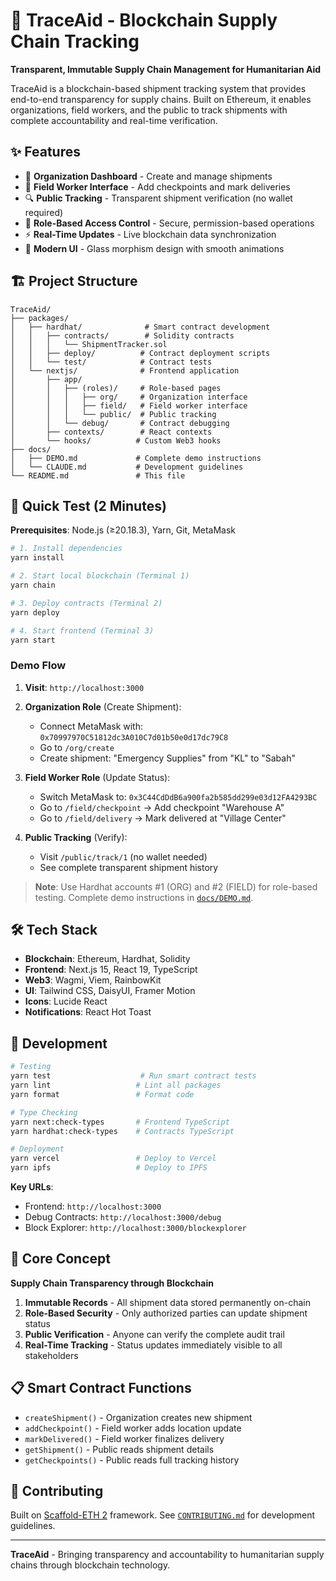 # 🚚 TraceAid - Blockchain Supply Chain Tracking

**Transparent, Immutable Supply Chain Management for Humanitarian Aid**

TraceAid is a blockchain-based shipment tracking system that provides end-to-end transparency for supply chains. Built on Ethereum, it enables organizations, field workers, and the public to track shipments with complete accountability and real-time verification.

## ✨ Features

- 🏢 **Organization Dashboard** - Create and manage shipments
- 📍 **Field Worker Interface** - Add checkpoints and mark deliveries
- 🔍 **Public Tracking** - Transparent shipment verification (no wallet required)
- 🔐 **Role-Based Access Control** - Secure, permission-based operations
- ⚡ **Real-Time Updates** - Live blockchain data synchronization
- 🎨 **Modern UI** - Glass morphism design with smooth animations

## 🏗 Project Structure

```
TraceAid/
├── packages/
│   ├── hardhat/              # Smart contract development
│   │   ├── contracts/        # Solidity contracts
│   │   │   └── ShipmentTracker.sol
│   │   ├── deploy/          # Contract deployment scripts
│   │   └── test/            # Contract tests
│   └── nextjs/              # Frontend application
│       ├── app/
│       │   ├── (roles)/     # Role-based pages
│       │   │   ├── org/     # Organization interface
│       │   │   ├── field/   # Field worker interface
│       │   │   └── public/  # Public tracking
│       │   └── debug/       # Contract debugging
│       ├── contexts/        # React contexts
│       └── hooks/          # Custom Web3 hooks
├── docs/
│   ├── DEMO.md             # Complete demo instructions
│   └── CLAUDE.md           # Development guidelines
└── README.md               # This file
```

## 🚀 Quick Test (2 Minutes)

**Prerequisites**: Node.js (≥20.18.3), Yarn, Git, MetaMask

```bash
# 1. Install dependencies
yarn install

# 2. Start local blockchain (Terminal 1)
yarn chain

# 3. Deploy contracts (Terminal 2)
yarn deploy

# 4. Start frontend (Terminal 3)
yarn start
```

### Demo Flow

1. **Visit**: `http://localhost:3000`

2. **Organization Role** (Create Shipment):

   - Connect MetaMask with: `0x70997970C51812dc3A010C7d01b50e0d17dc79C8`
   - Go to `/org/create`
   - Create shipment: "Emergency Supplies" from "KL" to "Sabah"

3. **Field Worker Role** (Update Status):

   - Switch MetaMask to: `0x3C44CdDdB6a900fa2b585dd299e03d12FA4293BC`
   - Go to `/field/checkpoint` → Add checkpoint "Warehouse A"
   - Go to `/field/delivery` → Mark delivered at "Village Center"

4. **Public Tracking** (Verify):
   - Visit `/public/track/1` (no wallet needed)
   - See complete transparent shipment history

> **Note**: Use Hardhat accounts #1 (ORG) and #2 (FIELD) for role-based testing. Complete demo instructions in [`docs/DEMO.md`](docs/DEMO.md).

## 🛠 Tech Stack

- **Blockchain**: Ethereum, Hardhat, Solidity
- **Frontend**: Next.js 15, React 19, TypeScript
- **Web3**: Wagmi, Viem, RainbowKit
- **UI**: Tailwind CSS, DaisyUI, Framer Motion
- **Icons**: Lucide React
- **Notifications**: React Hot Toast

## 📖 Development

```bash
# Testing
yarn test                    # Run smart contract tests
yarn lint                   # Lint all packages
yarn format                 # Format code

# Type Checking
yarn next:check-types       # Frontend TypeScript
yarn hardhat:check-types    # Contracts TypeScript

# Deployment
yarn vercel                 # Deploy to Vercel
yarn ipfs                   # Deploy to IPFS
```

**Key URLs**:

- Frontend: `http://localhost:3000`
- Debug Contracts: `http://localhost:3000/debug`
- Block Explorer: `http://localhost:3000/blockexplorer`

## 🎯 Core Concept

**Supply Chain Transparency through Blockchain**

1. **Immutable Records** - All shipment data stored permanently on-chain
2. **Role-Based Security** - Only authorized parties can update shipment status
3. **Public Verification** - Anyone can verify the complete audit trail
4. **Real-Time Tracking** - Status updates immediately visible to all stakeholders

## 📋 Smart Contract Functions

- `createShipment()` - Organization creates new shipment
- `addCheckpoint()` - Field worker adds location update
- `markDelivered()` - Field worker finalizes delivery
- `getShipment()` - Public reads shipment details
- `getCheckpoints()` - Public reads full tracking history

## 🤝 Contributing

Built on [Scaffold-ETH 2](https://scaffoldeth.io) framework. See [`CONTRIBUTING.md`](CONTRIBUTING.md) for development guidelines.

---

**TraceAid** - Bringing transparency and accountability to humanitarian supply chains through blockchain technology.
